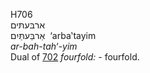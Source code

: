H706  
ארבּעתּים  
אַרבַּעתַּּיִם ‎ ‘arba‛tayim  
*ar-bah-tah‘-yim*  
Dual of [702](h0702) *fourfold: -* fourfold.  
